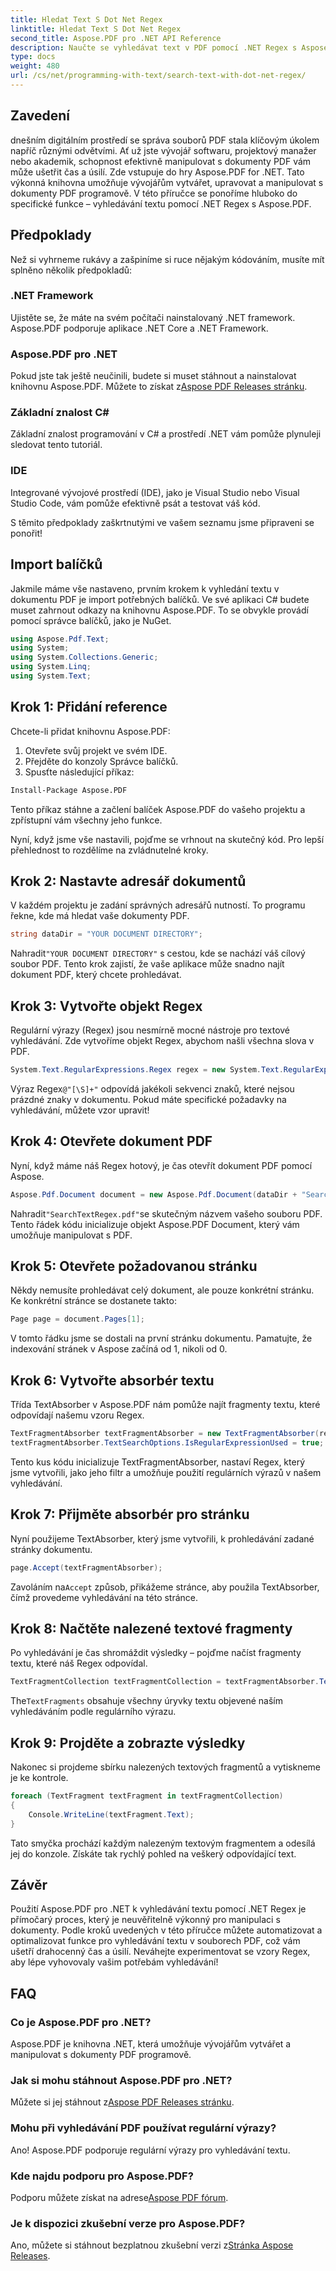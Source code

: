 ```yaml
---
title: Hledat Text S Dot Net Regex
linktitle: Hledat Text S Dot Net Regex
second_title: Aspose.PDF pro .NET API Reference
description: Naučte se vyhledávat text v PDF pomocí .NET Regex s Aspose.PDF. Postupujte podle našeho podrobného průvodce a zjednodušte si úkoly s PDF.
type: docs
weight: 480
url: /cs/net/programming-with-text/search-text-with-dot-net-regex/
---
```

## Zavedení

dnešním digitálním prostředí se správa souborů PDF stala klíčovým úkolem napříč různými odvětvími. Ať už jste vývojář softwaru, projektový manažer nebo akademik, schopnost efektivně manipulovat s dokumenty PDF vám může ušetřit čas a úsilí. Zde vstupuje do hry Aspose.PDF for .NET. Tato výkonná knihovna umožňuje vývojářům vytvářet, upravovat a manipulovat s dokumenty PDF programově. V této příručce se ponoříme hluboko do specifické funkce – vyhledávání textu pomocí .NET Regex s Aspose.PDF.

## Předpoklady

Než si vyhrneme rukávy a zašpiníme si ruce nějakým kódováním, musíte mít splněno několik předpokladů:

### .NET Framework
Ujistěte se, že máte na svém počítači nainstalovaný .NET framework. Aspose.PDF podporuje aplikace .NET Core a .NET Framework.

### Aspose.PDF pro .NET
 Pokud jste tak ještě neučinili, budete si muset stáhnout a nainstalovat knihovnu Aspose.PDF. Můžete to získat z[Aspose PDF Releases stránku](https://releases.aspose.com/pdf/net/).

### Základní znalost C#
Základní znalost programování v C# a prostředí .NET vám pomůže plynuleji sledovat tento tutoriál.

### IDE
Integrované vývojové prostředí (IDE), jako je Visual Studio nebo Visual Studio Code, vám pomůže efektivně psát a testovat váš kód.

S těmito předpoklady zaškrtnutými ve vašem seznamu jsme připraveni se ponořit!

## Import balíčků

Jakmile máme vše nastaveno, prvním krokem k vyhledání textu v dokumentu PDF je import potřebných balíčků. Ve své aplikaci C# budete muset zahrnout odkazy na knihovnu Aspose.PDF. To se obvykle provádí pomocí správce balíčků, jako je NuGet.

```csharp
using Aspose.Pdf.Text;
using System;
using System.Collections.Generic;
using System.Linq;
using System.Text;
```

## Krok 1: Přidání reference
Chcete-li přidat knihovnu Aspose.PDF:

1. Otevřete svůj projekt ve svém IDE.
2. Přejděte do konzoly Správce balíčků.
3. Spusťte následující příkaz:

```bash
Install-Package Aspose.PDF
```

Tento příkaz stáhne a začlení balíček Aspose.PDF do vašeho projektu a zpřístupní vám všechny jeho funkce.

Nyní, když jsme vše nastavili, pojďme se vrhnout na skutečný kód. Pro lepší přehlednost to rozdělíme na zvládnutelné kroky.

## Krok 2: Nastavte adresář dokumentů

V každém projektu je zadání správných adresářů nutností. To programu řekne, kde má hledat vaše dokumenty PDF.

```csharp
string dataDir = "YOUR DOCUMENT DIRECTORY";
```
 Nahradit`"YOUR DOCUMENT DIRECTORY"` s cestou, kde se nachází váš cílový soubor PDF. Tento krok zajistí, že vaše aplikace může snadno najít dokument PDF, který chcete prohledávat.

## Krok 3: Vytvořte objekt Regex

Regulární výrazy (Regex) jsou nesmírně mocné nástroje pro textové vyhledávání. Zde vytvoříme objekt Regex, abychom našli všechna slova v PDF. 

```csharp
System.Text.RegularExpressions.Regex regex = new System.Text.RegularExpressions.Regex(@"[\S]+");
```
 Výraz Regex`@"[\S]+"` odpovídá jakékoli sekvenci znaků, které nejsou prázdné znaky v dokumentu. Pokud máte specifické požadavky na vyhledávání, můžete vzor upravit!

## Krok 4: Otevřete dokument PDF

Nyní, když máme náš Regex hotový, je čas otevřít dokument PDF pomocí Aspose.

```csharp
Aspose.Pdf.Document document = new Aspose.Pdf.Document(dataDir + "SearchTextRegex.pdf");
```
 Nahradit`"SearchTextRegex.pdf"`se skutečným názvem vašeho souboru PDF. Tento řádek kódu inicializuje objekt Aspose.PDF Document, který vám umožňuje manipulovat s PDF.

## Krok 5: Otevřete požadovanou stránku

Někdy nemusíte prohledávat celý dokument, ale pouze konkrétní stránku. Ke konkrétní stránce se dostanete takto:

```csharp
Page page = document.Pages[1];
```
V tomto řádku jsme se dostali na první stránku dokumentu. Pamatujte, že indexování stránek v Aspose začíná od 1, nikoli od 0.

## Krok 6: Vytvořte absorbér textu

Třída TextAbsorber v Aspose.PDF nám pomůže najít fragmenty textu, které odpovídají našemu vzoru Regex.

```csharp
TextFragmentAbsorber textFragmentAbsorber = new TextFragmentAbsorber(regex);
textFragmentAbsorber.TextSearchOptions.IsRegularExpressionUsed = true;
```
Tento kus kódu inicializuje TextFragmentAbsorber, nastaví Regex, který jsme vytvořili, jako jeho filtr a umožňuje použití regulárních výrazů v našem vyhledávání.

## Krok 7: Přijměte absorbér pro stránku

Nyní použijeme TextAbsorber, který jsme vytvořili, k prohledávání zadané stránky dokumentu.

```csharp
page.Accept(textFragmentAbsorber);
```
 Zavoláním na`Accept` způsob, přikážeme stránce, aby použila TextAbsorber, čímž provedeme vyhledávání na této stránce.

## Krok 8: Načtěte nalezené textové fragmenty

Po vyhledávání je čas shromáždit výsledky – pojďme načíst fragmenty textu, které náš Regex odpovídal.

```csharp
TextFragmentCollection textFragmentCollection = textFragmentAbsorber.TextFragments;
```
 The`TextFragments` obsahuje všechny úryvky textu objevené naším vyhledáváním podle regulárního výrazu. 

## Krok 9: Projděte a zobrazte výsledky

Nakonec si projdeme sbírku nalezených textových fragmentů a vytiskneme je ke kontrole.

```csharp
foreach (TextFragment textFragment in textFragmentCollection)
{
    Console.WriteLine(textFragment.Text);
}
```
Tato smyčka prochází každým nalezeným textovým fragmentem a odesílá jej do konzole. Získáte tak rychlý pohled na veškerý odpovídající text.

## Závěr

Použití Aspose.PDF pro .NET k vyhledávání textu pomocí .NET Regex je přímočarý proces, který je neuvěřitelně výkonný pro manipulaci s dokumenty. Podle kroků uvedených v této příručce můžete automatizovat a optimalizovat funkce pro vyhledávání textu v souborech PDF, což vám ušetří drahocenný čas a úsilí. Neváhejte experimentovat se vzory Regex, aby lépe vyhovovaly vašim potřebám vyhledávání! 

## FAQ

### Co je Aspose.PDF pro .NET?
Aspose.PDF je knihovna .NET, která umožňuje vývojářům vytvářet a manipulovat s dokumenty PDF programově.

### Jak si mohu stáhnout Aspose.PDF pro .NET?
 Můžete si jej stáhnout z[Aspose PDF Releases stránku](https://releases.aspose.com/pdf/net/).

### Mohu při vyhledávání PDF používat regulární výrazy?
Ano! Aspose.PDF podporuje regulární výrazy pro vyhledávání textu.

### Kde najdu podporu pro Aspose.PDF?
 Podporu můžete získat na adrese[Aspose PDF fórum](https://forum.aspose.com/c/pdf/10).

### Je k dispozici zkušební verze pro Aspose.PDF?
 Ano, můžete si stáhnout bezplatnou zkušební verzi z[Stránka Aspose Releases](https://releases.aspose.com/).